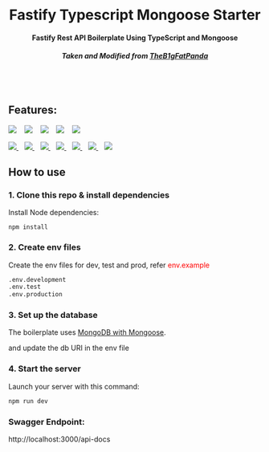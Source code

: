 <h1 align="center">
    <br>
  Fastify Typescript Mongoose Starter
  <br>
</h1>

<h4 align="center"> Fastify Rest API Boilerplate Using TypeScript and Mongoose</h4>
<h5 align="center">
  Taken and Modified from 
  <a href="https://github.com/TheB1gFatPanda/fastify-typescript-starter" target="_blank">
    <b>TheB1gFatPanda</b>
  </a>
 </h5>
 <br>
  <br>

## Features:

<p>
  <a href="https://www.fastify.io/" target="_blank" style="text-decoration: none;">
    <img src="https://img.shields.io/badge/fastify-%23000000.svg?style=for-the-badge&logo=fastify&logoColor=white" />
  </a>&nbsp;&nbsp;
  <a href="https://www.typescriptlang.org/" target="_blank" style="text-decoration: none;">
    <img src="https://img.shields.io/badge/-TypeScript-007ACC?style=for-the-badge&logo=TypeScript&logoColor=fff" />
  </a>&nbsp;&nbsp;
  <a href="https://nodejs.org/" target="_blank" style="text-decoration: none;">
    <img src="https://img.shields.io/badge/-Node.js-339933?style=for-the-badge&logo=Node.js&logoColor=fff" />
  </a>&nbsp;&nbsp;
  <a href="https://mongoosejs.com/" target="_blank" style="text-decoration: none;">
    <img src="https://img.shields.io/badge/mongoose-%23880000?style=for-the-badge&logo=mongoose&logoColor=white"/>
  </a>&nbsp;&nbsp;
  <a href="https://www.mongodb.com/" target="_blank" style="text-decoration: none;">
    <img src="https://img.shields.io/badge/MongoDB-%2347A248?style=for-the-badge&logo=mongodb&logoColor=black"/>
  </a>&nbsp;&nbsp;
</p>

<p>
  <a href="https://www.npmjs.com/" target="_blank">
    <img src="https://img.shields.io/badge/-NPM-CB3837?style=for-the-badge&logo=NPM&logoColor=fff" />
  </a>&nbsp;&nbsp;
  <a href="https://www.docker.com/" target="_blank">
    <img src="https://img.shields.io/badge/-Docker-2496ED?style=for-the-badge&logo=Docker&logoColor=fff" />
  </a>&nbsp;&nbsp;
  <a href="https://nodemon.io/" target="_blank">
    <img src="https://img.shields.io/badge/-Nodemon-76D04B?style=for-the-badge&logo=Nodemon&logoColor=fff" />
  </a>&nbsp;&nbsp;
  <a href="https://eslint.org/" target="_blank">
    <img src="https://img.shields.io/badge/-ESLint-4B32C3?style=for-the-badge&logo=ESLint&logoColor=fff" />
  </a>&nbsp;&nbsp;
  <a href="https://prettier.io/" target="_blank">
    <img src="https://img.shields.io/badge/-Prettier-F7B93E?style=for-the-badge&logo=Prettier&logoColor=000" />
  </a>&nbsp;&nbsp;
  <a href="https://swagger.io/" target="_blank">
    <img src="https://img.shields.io/badge/-Swagger-85EA2D?style=for-the-badge&logo=Swagger&logoColor=000" />
  </a>&nbsp;&nbsp;
  <a href="https://swc.rs/" target="_blank">
    <img src="https://img.shields.io/badge/-SWC-FFFFFF?style=for-the-badge&logo=swc&logoColor=FBE1A6" />
  </a>
</p>

## How to use

### 1. Clone this repo & install dependencies

Install Node dependencies:

`npm install`

### 2. Create env files

Create the env files for dev, test and prod,
refer <span style="color:red;">env.example</span>

```sh
.env.development
.env.test
.env.production
```

### 3. Set up the database

The boilerplate uses [MongoDB with Mongoose](https://mongoosejs.com/).

and update the db URI in the env file

### 4. Start the server

Launch your server with this command:

```sh
npm run dev
```

### Swagger Endpoint:

http://localhost:3000/api-docs
